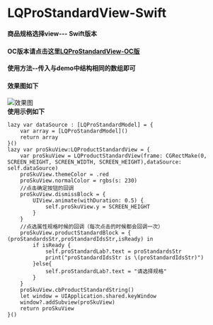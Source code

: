 # LQProStandardView-Swift
**商品规格选择view--- Swift版本**<br/>   
#### OC版本请点击这里[LQProStandardView-OC版](https://github.com/MayXiaoYang/LQProStandardView.git)
**使用方法--传入与demo中结构相同的数组即可**
#### 效果图如下
![效果图](https://github.com/MayXiaoYang/LQProStandardView-Swift/assets/22117207/38878ca2-0b01-4448-ba78-be0f65cc21d7)<br/>
**使用示例如下**
```
lazy var dataSource : [LQProStandardModel] = {
    var array = [LQProStandardModel]()
    return array
}()
lazy var proSkuView:LQProductStandardView = {
    var proSkuView = LQProductStandardView(frame: CGRectMake(0, SCREEN_HEIGHT, SCREEN_WIDTH, SCREEN_HEIGHT),dataSource: self.dataSource)
    proSkuView.themeColor = .red
    proSkuView.normalColor = rgbs(s: 230)
    //点击确定按钮的回调
    proSkuView.dismissBlock = {
        UIView.animate(withDuration: 0.5) {
            self.proSkuView.y = SCREEN_HEIGHT
        }
    }
    //点选属性规格时候的回调（每次点击的时候都会回调一次）
    proSkuView.productStandardBlock = { (proStandardsStr,proStandardIdsStr,isReady) in
        if isReady {
            self.proStandardLab?.text = proStandardsStr
            print("proStandardIdsStr is \(proStandardIdsStr)")
        }else{
            self.proStandardLab?.text = "请选择规格"
        }
    }
    proSkuView.cbProductStandardString()
    let window = UIApplication.shared.keyWindow
    window?.addSubview(proSkuView)
    return proSkuView
}()
```

